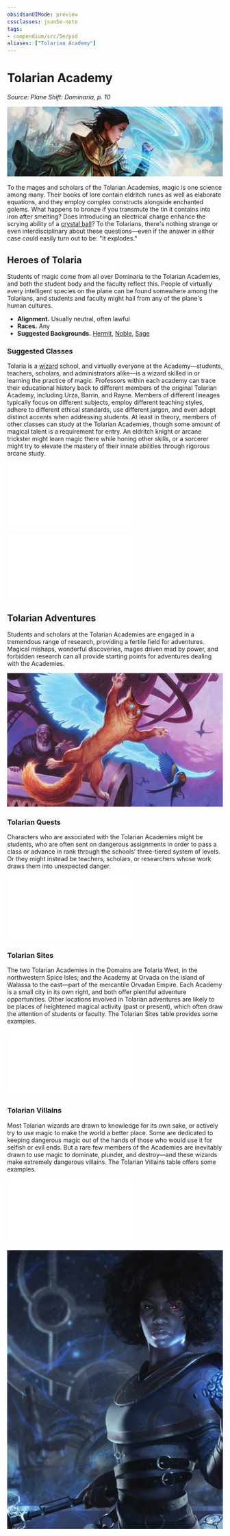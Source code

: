 ```yaml
---
obsidianUIMode: preview
cssclasses: json5e-note
tags:
- compendium/src/5e/psd
aliases: ["Tolarian Academy"]
---
```

# Tolarian Academy
*Source: Plane Shift: Dominaria, p. 10* 

![Academy Journeymage](https://raw.githubusercontent.com/5etools-mirror-3/5etools-img/main/book/PSD/009.webp#center)

To the mages and scholars of the Tolarian Academies, magic is one science among many. Their books of lore contain eldritch runes as well as elaborate equations, and they employ complex constructs alongside enchanted golems. What happens to bronze if you transmute the tin it contains into iron after smelting? Does introducing an electrical charge enhance the scrying ability of a [crystal ball](Mechanics/items/crystal-ball.md)? To the Tolarians, there's nothing strange or even interdisciplinary about these questions—even if the answer in either case could easily turn out to be: "It explodes."

## Heroes of Tolaria

Students of magic come from all over Dominaria to the Tolarian Academies, and both the student body and the faculty reflect this. People of virtually every intelligent species on the plane can be found somewhere among the Tolarians, and students and faculty might hail from any of the plane's human cultures.

- **Alignment.** Usually neutral, often lawful  
- **Races.** Any  
- **Suggested Backgrounds.** [Hermit](Mechanics/backgrounds/hermit.md), [Noble](Mechanics/backgrounds/noble.md), [Sage](Mechanics/backgrounds/sage.md)  

### Suggested Classes

Tolaria is a [wizard](Mechanics/classes/wizard.md) school, and virtually everyone at the Academy—students, teachers, scholars, and administrators alike—is a wizard skilled in or learning the practice of magic. Professors within each academy can trace their educational history back to different members of the original Tolarian Academy, including Urza, Barrin, and Rayne. Members of different lineages typically focus on different subjects, employ different teaching styles, adhere to different ethical standards, use different jargon, and even adopt distinct accents when addressing students. At least in theory, members of other classes can study at the Tolarian Academies, though some amount of magical talent is a requirement for entry. An eldritch knight or arcane trickster might learn magic there while honing other skills, or a sorcerer might try to elevate the mastery of their innate abilities through rigorous arcane study.

![Heroes of Tolaria; Suggested Ideals](Mechanics/tables/heroes-of-tolaria-suggested-ideals-psd.md)

![Heroes of Tolaria; Suggested Bonds](Mechanics/tables/heroes-of-tolaria-suggested-bonds-psd.md)

## Tolarian Adventures

Students and scholars at the Tolarian Academies are engaged in a tremendous range of research, providing a fertile field for adventures. Magical mishaps, wonderful discoveries, mages driven mad by power, and forbidden research can all provide starting points for adventures dealing with the Academies.

![Arcane Flight](https://raw.githubusercontent.com/5etools-mirror-3/5etools-img/main/book/PSD/010.webp#center)

### Tolarian Quests

Characters who are associated with the Tolarian Academies might be students, who are often sent on dangerous assignments in order to pass a class or advance in rank through the schools' three-tiered system of levels. Or they might instead be teachers, scholars, or researchers whose work draws them into unexpected danger.

![Tolarian Quests](Mechanics/tables/tolarian-quests-psd.md)

### Tolarian Sites

The two Tolarian Academies in the Domains are Tolaria West, in the northwestern Spice Isles; and the Academy at Orvada on the island of Walassa to the east—part of the mercantile Orvadan Empire. Each Academy is a small city in its own right, and both offer plentiful adventure opportunities. Other locations involved in Tolarian adventures are likely to be places of heightened magical activity (past or present), which often draw the attention of students or faculty. The Tolarian Sites table provides some examples.

![Tolarian Sites](Mechanics/tables/tolarian-sites-psd.md)

### Tolarian Villains

Most Tolarian wizards are drawn to knowledge for its own sake, or actively try to use magic to make the world a better place. Some are dedicated to keeping dangerous magic out of the hands of those who would use it for selfish or evil ends. But a rare few members of the Academies are inevitably drawn to use magic to dominate, plunder, and destroy—and these wizards make extremely dangerous villains. The Tolarian Villains table offers some examples.

![Tolarian Villains](Mechanics/tables/tolarian-villains-psd.md)

![Rona, Disciple of Gix](https://raw.githubusercontent.com/5etools-mirror-3/5etools-img/main/book/PSD/011.webp#center)